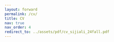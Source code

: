 ```yaml
---
layout: forward
permalink: /cv/
title: CV
nav: true
nav_order: 4
redirect_to: ../assets/pdf/cv_sijiali_24fall.pdf
---
```

